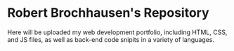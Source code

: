 # Robert Brochhausen's Repository
Here will be uploaded my web development portfolio, including HTML, CSS, and JS files, as well as back-end code snipits in a variety of languages.
